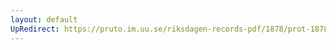 ```yaml
---
layout: default
UpRedirect: https://pruto.im.uu.se/riksdagen-records-pdf/1878/prot-1878--fk--024/prot-1878--fk--024_044.pdf
---
```

